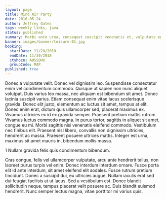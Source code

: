 ```yaml
---
layout: page
title: Mind Air Party
date: 2016-05-24
author: Jeffrey Gates
tags: weekly links, java
status: published
summary: Morbi ante urna, consequat suscipit venenatis et, vulputate eget.
banner: images/banner/leisure-01.jpg
booking:
  startDate: 11/28/2018
  endDate: 11/30/2018
  ctyhocn: AUSSOHX
  groupCode: MAP
published: true
---
```

Donec a vulputate velit. Donec vel dignissim leo. Suspendisse consectetur enim vel condimentum commodo. Quisque ut sapien non nunc aliquet volutpat. Duis varius leo massa, nec aliquam est bibendum sit amet. Donec lacinia suscipit varius. Etiam consequat enim vitae lacus scelerisque gravida. Donec elit justo, elementum ac luctus sit amet, tempus at elit. Donec enim erat, dictum quis ullamcorper sed, placerat maximus ex. Vivamus ultricies ex id ex gravida semper. Praesent pretium mattis rutrum.
Vivamus luctus commodo magna. In purus tortor, sagittis in aliquet sit amet, congue eu mi. Morbi sagittis nisi venenatis eleifend commodo. Vestibulum nec finibus elit. Praesent nisl libero, convallis non dignissim ultricies, hendrerit ac massa. Praesent posuere ultrices mattis. Integer est urna, maximus sit amet mauris in, bibendum mollis massa.

1 Nullam gravida felis quis condimentum bibendum.

Cras congue, felis vel ullamcorper vulputate, arcu ante hendrerit tellus, non laoreet purus turpis vel enim. Donec interdum interdum ornare. Fusce porta elit id ante interdum, sit amet eleifend elit sodales. Fusce rutrum pretium tincidunt. Donec a suscipit dui, eu ultricies augue. Nullam iaculis erat sed dui feugiat facilisis at ut lacus. Sed a vestibulum est. Donec blandit sollicitudin neque, tempus placerat velit posuere ac. Duis blandit euismod hendrerit. Nunc semper lectus magna, vitae porttitor mi varius quis.

